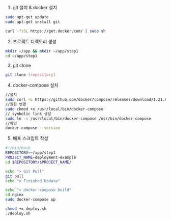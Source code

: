 1. git 설치 & docker 설치

```bash
sudo apt-get update
sudo apt-get install git

curl -fsSL https://get.docker.com/ | sudo sh
```

2. 프로젝트 디렉토리 생성

```bash
mkdir ~/app && mkdir ~/app/step1
cd ~/app/step1
```

3.  git clone

```bash
git clone [repository]
```

4. docker-compose 설치

```bash
//설치
sudo curl -L https://github.com/docker/compose/releases/download/1.21.0/docker-compose-`uname -s`-`uname -m` | sudo tee /usr/local/bin/docker-compose > /dev/null
//권한 변경
sudo chmod +x /usr/local/bin/docker-compose
// symbolic link 생성
sudo ln -s /usr/local/bin/docker-compose /usr/bin/docker-compose
//확인
docker-compose --version
```

5. 배포 스크립트 작성

```sh
#!/bin/bash
REPOSITORY=~/app/step1
PROJECT_NAME=deployment-example
cd $REPOSITORY/$PROJECT_NAME/

echo "> Git Pull"
git pull
echo "> Finished Update"

echo "> docker-compose build"
cd nginx
sudo docker-compose up
```

```bash
chmod +x deploy.sh
./deploy.sh
```

